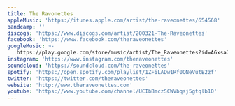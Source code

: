 ```yaml
---
title: The Ravonettes
appleMusic: 'https://itunes.apple.com/artist/the-raveonettes/654568'
bandcamp: ''
discogs: 'https://www.discogs.com/artist/200321-The-Raveonettes'
facebook: 'https://www.facebook.com/theraveonettes'
googleMusic: >-
   https://play.google.com/store/music/artist/The_Raveonettes?id=A6xsa7i4hzczmdmnlfvincsyjl4
instagram: 'https://www.instagram.com/theraveonettes'
soundcloud: 'https://soundcloud.com/the-raveonettes'
spotify: 'https://open.spotify.com/playlist/1ZFiLADw1Rf0ONeVutB2zf'
twitter: 'https://twitter.com/theraveonettes'
website: 'http://www.theraveonettes.com'
youtube: 'https://www.youtube.com/channel/UCIbBmczSCWVbqsj5gtqlb1Q'
---
```

